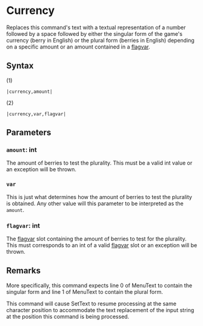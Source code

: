 # Currency

Replaces this command's text with a textual representation of a number followed by a space followed by either the singular form of the game's currency (berry in English) or the plural form (berries in English) depending on a specific amount or an amount contained in a [flagvar](../../Flags%20arrays/flagvar.md).

## Syntax

(1)

````
|currency,amount|
````

(2)

````
|currency,var,flagvar|
````

## Parameters

### `amount`: int

The amount of berries to test the plurality. This must be a valid int value or an exception will be thrown.

### `var`

This is just what determines how the amount of berries to test the plurality is obtained. Any other value will this parameter to be interpreted as the `amount`.

### `flagvar`:  int

The [flagvar](../../Flags%20arrays/flagvar.md) slot containing the amount of berries to test for the plurality. This must corresponds to an int of a valid [flagvar](../../Flags%20arrays/flagvar.md) slot or an exception will be thrown.

## Remarks

More specifically, this command expects line 0 of MenuText to contain the singular form and line 1 of MenuText to contain the plural form.

This command will cause SetText to resume processing at the same character position to accommodate the text replacement of the input string at the position this command is being processed.
